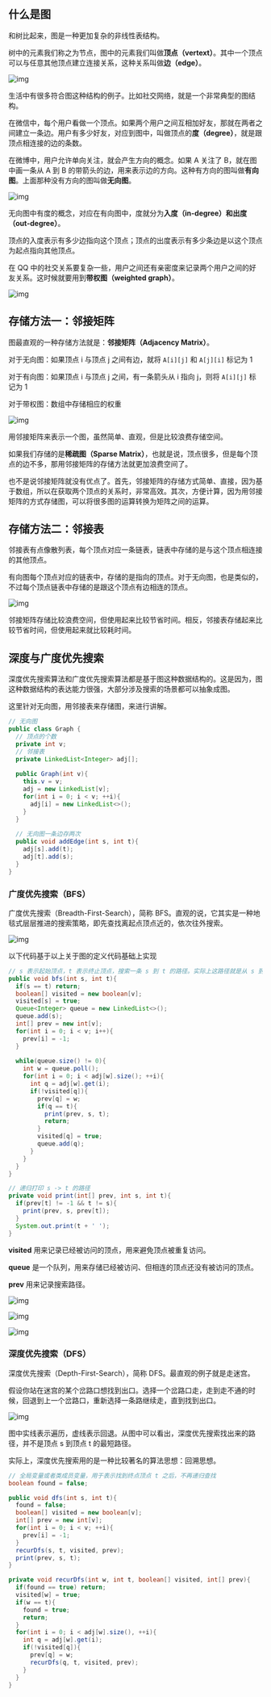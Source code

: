 ## 什么是图

和树比起来，图是一种更加复杂的非线性表结构。

树中的元素我们称之为节点，图中的元素我们叫做**顶点（vertext）**。其中一个顶点可以与任意其他顶点建立连接关系，这种关系叫做**边（edge）**。

![img](https://static001.geekbang.org/resource/image/df/af/df85dc345a9726cab0338e68982fd1af.jpg)

生活中有很多符合图这种结构的例子。比如社交网络，就是一个非常典型的图结构。

在微信中，每个用户看做一个顶点。如果两个用户之间互相加好友，那就在两者之间建立一条边。用户有多少好友，对应到图中，叫做顶点的**度（degree）**，就是跟顶点相连接的边的条数。

在微博中，用户允许单向关注，就会产生方向的概念。如果 A 关注了 B，就在图中画一条从 A 到 B 的带箭头的边，用来表示边的方向。这种有方向的图叫做**有向图**。上面那种没有方向的图叫做**无向图**。

![img](https://static001.geekbang.org/resource/image/c3/96/c31759a37d8a8719841f347bd479b796.jpg)

无向图中有度的概念，对应在有向图中，度就分为**入度（in-degree）**和**出度（out-degree）**。

顶点的入度表示有多少边指向这个顶点；顶点的出度表示有多少条边是以这个顶点为起点指向其他顶点。

在 QQ 中的社交关系要复杂一些，用户之间还有亲密度来记录两个用户之间的好友关系。这时候就要用到**带权图（weighted graph）**。

![img](https://static001.geekbang.org/resource/image/55/e8/55d7e4806dc47950ae098d959b03ace8.jpg)

## 存储方法一：邻接矩阵

图最直观的一种存储方法就是：**邻接矩阵（Adjacency Matrix）**。

对于无向图：如果顶点 i 与顶点 j 之间有边，就将 `A[i][j]` 和 `A[j][i]` 标记为 1

对于有向图：如果顶点 i 与顶点 j 之间，有一条箭头从 i 指向 j，则将 `A[i][j]` 标记为 1

对于带权图：数组中存储相应的权重

![img](https://static001.geekbang.org/resource/image/62/d2/625e7493b5470e774b5aa91fb4fdb9d2.jpg)

用邻接矩阵来表示一个图，虽然简单、直观，但是比较浪费存储空间。

如果我们存储的是**稀疏图（Sparse Matrix）**，也就是说，顶点很多，但是每个顶点的边不多，那用邻接矩阵的存储方法就更加浪费空间了。

也不是说邻接矩阵就没有优点了。首先，邻接矩阵的存储方式简单、直接，因为基于数组，所以在获取两个顶点的关系时，非常高效。其次，方便计算，因为用邻接矩阵的方式存储图，可以将很多图的运算转换为矩阵之间的运算。

## 存储方法二：邻接表

邻接表有点像散列表，每个顶点对应一条链表，链表中存储的是与这个顶点相连接的其他顶点。

有向图每个顶点对应的链表中，存储的是指向的顶点。对于无向图，也是类似的，不过每个顶点链表中存储的是跟这个顶点有边相连的顶点。

![img](https://static001.geekbang.org/resource/image/03/94/039bc254b97bd11670cdc4bf2a8e1394.jpg)

邻接矩阵存储比较浪费空间，但使用起来比较节省时间。相反，邻接表存储起来比较节省时间，但使用起来就比较耗时间。

## 深度与广度优先搜索

深度优先搜索算法和广度优先搜索算法都是基于图这种数据结构的。这是因为，图这种数据结构的表达能力很强，大部分涉及搜索的场景都可以抽象成图。

这里针对无向图，用邻接表来存储图，来进行讲解。

```java
// 无向图
public class Graph {
  // 顶点的个数
  private int v;
  // 邻接表
  private LinkedList<Integer> adj[];
  
  public Graph(int v){
    this.v = v;
    adj = new LinkedList[v];
    for(int i = 0; i < v; ++i){
      adj[i] = new LinkedList<>();
    }
  }
  
  // 无向图一条边存两次
  public void addEdge(int s, int t){
    adj[s].add(t);
    adj[t].add(s);
  }
}
```

### 广度优先搜索（BFS）

广度优先搜索（Breadth-First-Search），简称 BFS。直观的说，它其实是一种地毯式层层推进的搜索策略，即先查找离起点顶点近的，依次往外搜索。

![img](https://static001.geekbang.org/resource/image/00/ea/002e9e54fb0d4dbf5462226d946fa1ea.jpg)

以下代码基于以上关于图的定义代码基础上实现

```java
// s 表示起始顶点，t 表示终止顶点，搜索一条 s 到 t 的路径。实际上这路径就是从 s 到 t 的最短路径
public void bfs(int s, int t){
  if(s == t) return;
  boolean[] visited = new boolean[v];
  visited[s] = true;
  Queue<Integer> queue = new LinkedList<>();
  queue.add(s);
  int[] prev = new int[v];
  for(int i = 0; i < v; i++){
    prev[i] = -1;
  }
  
  while(queue.size() != 0){
    int w = queue.poll();
    for(int i = 0; i < adj[w].size(); ++i){
      int q = adj[w].get(i);
      if(!visited[q]){
        prev[q] = w;
        if(q == t){
          print(prev, s, t);
          return;
        }
        visited[q] = true;
        queue.add(q);
      }
    }
  }
}

// 递归打印 s -> t 的路径
private void print(int[] prev, int s, int t){
  if(prev[t] != -1 && t != s){
    print(prev, s, prev[t]);
  }
  System.out.print(t + ' ');
}
```

**visited** 用来记录已经被访问的顶点，用来避免顶点被重复访问。

**queue** 是一个队列，用来存储已经被访问、但相连的顶点还没有被访问的顶点。

**prev** 用来记录搜索路径。

![img](https://static001.geekbang.org/resource/image/4f/3a/4fea8c4505b342cfaf8cb0a93a65503a.jpg)

![img](https://static001.geekbang.org/resource/image/ea/23/ea00f376d445225a304de4531dd82723.jpg)

![img](https://static001.geekbang.org/resource/image/4c/39/4cd192d4c220cc9ac8049fd3547dba39.jpg)

### 深度优先搜索（DFS）

深度优先搜索（Depth-First-Search），简称 DFS。最直观的例子就是走迷宫。

假设你站在迷宫的某个岔路口想找到出口。选择一个岔路口走，走到走不通的时候，回退到上一个岔路口，重新选择一条路继续走，直到找到出口。

![img](https://static001.geekbang.org/resource/image/87/85/8778201ce6ff7037c0b3f26b83efba85.jpg)

图中实线表示遍历，虚线表示回退。从图中可以看出，深度优先搜索找出来的路径，并不是顶点 s 到顶点 t 的最短路径。

实际上，深度优先搜索用的是一种比较著名的算法思想：回溯思想。

```java
// 全局变量或者类成员变量，用于表示找到终点顶点 t 之后，不再递归查找
boolean found = false;

public void dfs(int s, int t){
  found = false;
  boolean[] visited = new boolean[v];
  int[] prev = new int[v];
  for(int i = 0; i < v; ++i){
    prev[i] = -1;
  }
  recurDfs(s, t, visited, prev);
  print(prev, s, t);
}

private void recurDfs(int w, int t, boolean[] visited, int[] prev){
  if(found == true) return;
  visited[w] = true;
  if(w == t){
    found = true;
    return;
  }
  for(int i = 0; i < adj[w].size(), ++i){
    int q = adj[w].get(i);
    if(!visited[q]){
      prev[q] = w;
      recurDfs(q, t, visited, prev);
    }
  }
}
```

